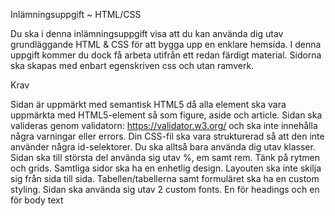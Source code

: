Inlämningsuppgift ~ HTML/CSS

Du ska i denna inlämningsuppgift visa att du kan använda dig utav grundläggande HTML & CSS för att bygga upp en enklare hemsida. I denna uppgift kommer du dock få arbeta utifrån ett redan färdigt material. Sidorna ska skapas med enbart egenskriven css och utan ramverk.


Krav

Sidan är uppmärkt med semantisk HTML5 då alla element ska vara uppmärkta med HTML5-element så som figure, aside och article.
Sidan ska valideras genom validatorn: https://validator.w3.org/ och ska inte innehålla några varningar eller errors.
Din CSS-fil ska vara strukturerad så att den inte använder några id-selektorer. Du ska alltså bara använda dig utav klasser. 
Sidan ska till största del använda sig utav %, em samt rem. Tänk på rytmen och grids.
Samtliga sidor ska ha en enhetlig design. Layouten ska inte skilja sig från sida till sida.
Tabellen/tabellerna samt formuläret ska ha en custom styling.
Sidan ska använda sig utav 2 custom fonts. En för headings och en för body text
